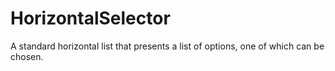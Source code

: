 # HorizontalSelector
A standard horizontal list that presents a list of options, one of which can be chosen.
